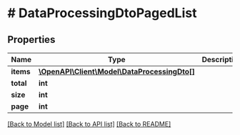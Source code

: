# # DataProcessingDtoPagedList

## Properties

Name | Type | Description | Notes
------------ | ------------- | ------------- | -------------
**items** | [**\OpenAPI\Client\Model\DataProcessingDto[]**](DataProcessingDto.md) |  | [optional]
**total** | **int** |  | [optional]
**size** | **int** |  | [optional]
**page** | **int** |  | [optional]

[[Back to Model list]](../../README.md#models) [[Back to API list]](../../README.md#endpoints) [[Back to README]](../../README.md)
